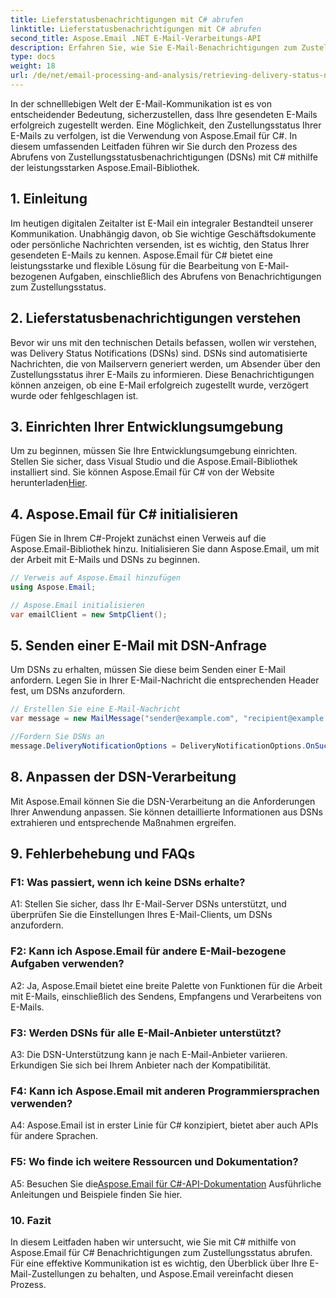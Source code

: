 ```yaml
---
title: Lieferstatusbenachrichtigungen mit C# abrufen
linktitle: Lieferstatusbenachrichtigungen mit C# abrufen
second_title: Aspose.Email .NET E-Mail-Verarbeitungs-API
description: Erfahren Sie, wie Sie E-Mail-Benachrichtigungen zum Zustellungsstatus mit C# und Aspose.Email für .NET abrufen.
type: docs
weight: 18
url: /de/net/email-processing-and-analysis/retrieving-delivery-status-notifications-with-csharp/
---
```


In der schnelllebigen Welt der E-Mail-Kommunikation ist es von entscheidender Bedeutung, sicherzustellen, dass Ihre gesendeten E-Mails erfolgreich zugestellt werden. Eine Möglichkeit, den Zustellungsstatus Ihrer E-Mails zu verfolgen, ist die Verwendung von Aspose.Email für C#. In diesem umfassenden Leitfaden führen wir Sie durch den Prozess des Abrufens von Zustellungsstatusbenachrichtigungen (DSNs) mit C# mithilfe der leistungsstarken Aspose.Email-Bibliothek.

## 1. Einleitung

Im heutigen digitalen Zeitalter ist E-Mail ein integraler Bestandteil unserer Kommunikation. Unabhängig davon, ob Sie wichtige Geschäftsdokumente oder persönliche Nachrichten versenden, ist es wichtig, den Status Ihrer gesendeten E-Mails zu kennen. Aspose.Email für C# bietet eine leistungsstarke und flexible Lösung für die Bearbeitung von E-Mail-bezogenen Aufgaben, einschließlich des Abrufens von Benachrichtigungen zum Zustellungsstatus.

## 2. Lieferstatusbenachrichtigungen verstehen

Bevor wir uns mit den technischen Details befassen, wollen wir verstehen, was Delivery Status Notifications (DSNs) sind. DSNs sind automatisierte Nachrichten, die von Mailservern generiert werden, um Absender über den Zustellungsstatus ihrer E-Mails zu informieren. Diese Benachrichtigungen können anzeigen, ob eine E-Mail erfolgreich zugestellt wurde, verzögert wurde oder fehlgeschlagen ist.

## 3. Einrichten Ihrer Entwicklungsumgebung

 Um zu beginnen, müssen Sie Ihre Entwicklungsumgebung einrichten. Stellen Sie sicher, dass Visual Studio und die Aspose.Email-Bibliothek installiert sind. Sie können Aspose.Email für C# von der Website herunterladen[Hier](https://www.aspose.com/downloads/email/net).

## 4. Aspose.Email für C# initialisieren

Fügen Sie in Ihrem C#-Projekt zunächst einen Verweis auf die Aspose.Email-Bibliothek hinzu. Initialisieren Sie dann Aspose.Email, um mit der Arbeit mit E-Mails und DSNs zu beginnen.

```csharp
// Verweis auf Aspose.Email hinzufügen
using Aspose.Email;

// Aspose.Email initialisieren
var emailClient = new SmtpClient();
```

## 5. Senden einer E-Mail mit DSN-Anfrage

Um DSNs zu erhalten, müssen Sie diese beim Senden einer E-Mail anfordern. Legen Sie in Ihrer E-Mail-Nachricht die entsprechenden Header fest, um DSNs anzufordern.

```csharp
// Erstellen Sie eine E-Mail-Nachricht
var message = new MailMessage("sender@example.com", "recipient@example.com", "Subject", "Body");

//Fordern Sie DSNs an
message.DeliveryNotificationOptions = DeliveryNotificationOptions.OnSuccess | DeliveryNotificationOptions.OnFailure;
```


## 8. Anpassen der DSN-Verarbeitung

Mit Aspose.Email können Sie die DSN-Verarbeitung an die Anforderungen Ihrer Anwendung anpassen. Sie können detaillierte Informationen aus DSNs extrahieren und entsprechende Maßnahmen ergreifen.

## 9. Fehlerbehebung und FAQs

### F1: Was passiert, wenn ich keine DSNs erhalte?
A1: Stellen Sie sicher, dass Ihr E-Mail-Server DSNs unterstützt, und überprüfen Sie die Einstellungen Ihres E-Mail-Clients, um DSNs anzufordern.

### F2: Kann ich Aspose.Email für andere E-Mail-bezogene Aufgaben verwenden?
A2: Ja, Aspose.Email bietet eine breite Palette von Funktionen für die Arbeit mit E-Mails, einschließlich des Sendens, Empfangens und Verarbeitens von E-Mails.

### F3: Werden DSNs für alle E-Mail-Anbieter unterstützt?
A3: Die DSN-Unterstützung kann je nach E-Mail-Anbieter variieren. Erkundigen Sie sich bei Ihrem Anbieter nach der Kompatibilität.

### F4: Kann ich Aspose.Email mit anderen Programmiersprachen verwenden?
A4: Aspose.Email ist in erster Linie für C# konzipiert, bietet aber auch APIs für andere Sprachen.

### F5: Wo finde ich weitere Ressourcen und Dokumentation?
 A5: Besuchen Sie die[Aspose.Email für C#-API-Dokumentation](https://reference.aspose.com/email/net/) Ausführliche Anleitungen und Beispiele finden Sie hier.

### 10. Fazit

In diesem Leitfaden haben wir untersucht, wie Sie mit C# mithilfe von Aspose.Email für C# Benachrichtigungen zum Zustellungsstatus abrufen. Für eine effektive Kommunikation ist es wichtig, den Überblick über Ihre E-Mail-Zustellungen zu behalten, und Aspose.Email vereinfacht diesen Prozess.